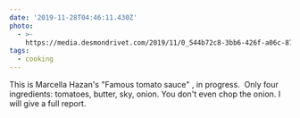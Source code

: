 ```yaml
---
date: '2019-11-28T04:46:11.430Z'
photo:
  - >-
    https://media.desmondrivet.com/2019/11/0_544b72c8-3bb6-426f-a06c-87864fd24295.jpg
tags:
  - cooking
---
```


This is Marcella Hazan's "Famous tomato sauce" , in progress. &nbsp;Only four ingredients: tomatoes, butter, sky, onion. You don't even chop the onion. I will give a full report.
